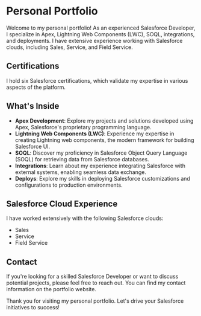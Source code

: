 # Personal Portfolio

Welcome to my personal portfolio! As an experienced Salesforce Developer, I specialize in Apex, Lightning Web Components (LWC), SOQL, integrations, and deployments. I have extensive experience working with Salesforce clouds, including Sales, Service, and Field Service.

## Certifications

I hold six Salesforce certifications, which validate my expertise in various aspects of the platform.

## What's Inside

- **Apex Development**: Explore my projects and solutions developed using Apex, Salesforce's proprietary programming language.
- **Lightning Web Components (LWC)**: Experience my expertise in creating Lightning web components, the modern framework for building Salesforce UI.
- **SOQL**: Discover my proficiency in Salesforce Object Query Language (SOQL) for retrieving data from Salesforce databases.
- **Integrations**: Learn about my experience integrating Salesforce with external systems, enabling seamless data exchange.
- **Deploys**: Explore my skills in deploying Salesforce customizations and configurations to production environments.

## Salesforce Cloud Experience

I have worked extensively with the following Salesforce clouds:

- Sales
- Service
- Field Service

## Contact

If you're looking for a skilled Salesforce Developer or want to discuss potential projects, please feel free to reach out. You can find my contact information on the portfolio website.

Thank you for visiting my personal portfolio. Let's drive your Salesforce initiatives to success!
